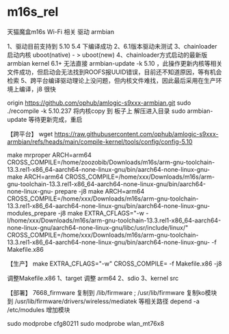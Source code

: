 # m16s_rel
天猫魔盒m16s Wi-Fi 相关 驱动 armbian 

1、驱动目前支持到 5.10 5.4 下编译成功
2、6.1版本驱动未测试
3、chainloader 启动内核 uboot(native) - > uboot(new)
4、chainloader方式启动的最新版 armbian kernel 6.1+ 无法直接 armbian-update -k 5.10 ，此操作更新内核等相关文件成功，但启动会无法找到ROOFS报UUID错误，目前还不知道原因，等有机会检索
5、跨平台编译驱动理论上没问题，但内核文件难找，因此最后采用在生产环境上编译，j8 很快

origin	https://github.com/ophub/amlogic-s9xxx-armbian.git
sudo ./recompile -k 5.10.237 
将内核copy 到 板子上 解压进入目录
sudo armbian-update 等待更新完成，重启


【跨平台】
wget https://raw.githubusercontent.com/ophub/amlogic-s9xxx-armbian/refs/heads/main/compile-kernel/tools/config/config-5.10

make mrproper ARCH=arm64 CROSS_COMPILE=/home/zoozobib/Downloads/m16s/arm-gnu-toolchain-13.3.rel1-x86_64-aarch64-none-linux-gnu/bin/aarch64-none-linux-gnu-
make ARCH=arm64 CROSS_COMPILE=/home/xxx/Downloads/m16s/arm-gnu-toolchain-13.3.rel1-x86_64-aarch64-none-linux-gnu/bin/aarch64-none-linux-gnu- prepare -j8
make ARCH=arm64 CROSS_COMPILE=/home/xxx/Downloads/m16s/arm-gnu-toolchain-13.3.rel1-x86_64-aarch64-none-linux-gnu/bin/aarch64-none-linux-gnu- modules_prepare -j8
make EXTRA_CFLAGS="-w -I/home/xxx/Downloads/m16s/arm-gnu-toolchain-13.3.rel1-x86_64-aarch64-none-linux-gnu/aarch64-none-linux-gnu/libc/usr/include/linux/" CROSS_COMPILE=/home/xxx/Downloads/m16s/arm-gnu-toolchain-13.3.rel1-x86_64-aarch64-none-linux-gnu/bin/aarch64-none-linux-gnu- -f Makefile.x86

【生产】
make EXTRA_CFLAGS="-w" CROSS_COMPILE= -f Makefile.x86 -j8

调整Makefile.x86
1、target 调整 arm64
2、sdio
3、kernel src

【部署】
7668_firmware 复制到 /lib/firmware ; /usr/lib/firmware 
复制ko模块到 /usr/lib/firmware/drivers/wireless/mediatek 等相关路径
depend -a 
/etc/modules 增加模块

sudo modprobe cfg80211
sudo modprobe wlan_mt76x8